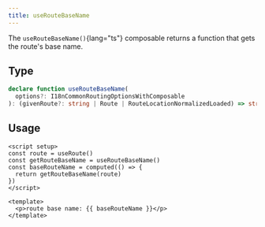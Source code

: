 ```yaml
---
title: useRouteBaseName
---
```


The `useRouteBaseName()`{lang="ts"} composable returns a function that gets the route's base name.

## Type

```ts
declare function useRouteBaseName(
  options?: I18nCommonRoutingOptionsWithComposable
): (givenRoute?: string | Route | RouteLocationNormalizedLoaded) => string | undefined
```

## Usage

```vue
<script setup>
const route = useRoute()
const getRouteBaseName = useRouteBaseName()
const baseRouteName = computed(() => {
  return getRouteBaseName(route)
})
</script>

<template>
  <p>route base name: {{ baseRouteName }}</p>
</template>
```
